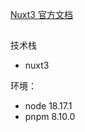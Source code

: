 [Nuxt3 官方文档](https://nuxt.com/docs/getting-started/introduction)

## 
技术栈
* nuxt3


环境：
* node 18.17.1
* pnpm 8.10.0